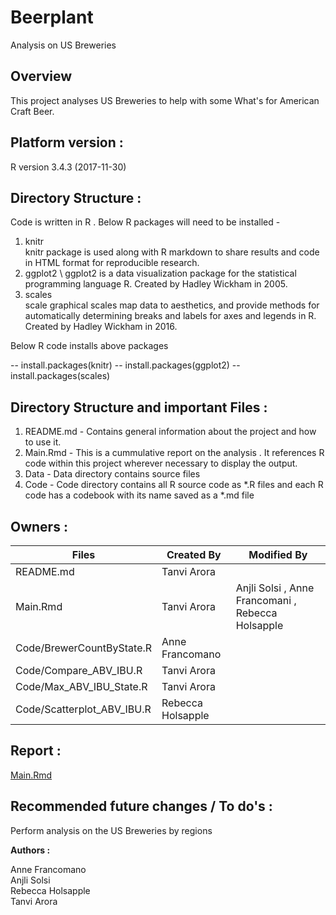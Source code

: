 # Beerplant
Analysis on US Breweries 

## Overview 

This project analyses US Breweries to help with some What's for American Craft Beer.


## Platform version : 
R version 3.4.3 (2017-11-30) 


## Directory Structure : 
Code is written in R . Below R packages will need to be installed - 
1) knitr \
knitr package is used along with R markdown to share results and code in HTML format for reproducible research. 
2) ggplot2 \ 
ggplot2 is a data visualization package for the statistical programming language R. Created by Hadley Wickham in 2005.
3) scales \
scale graphical scales map data to aesthetics, and provide methods for automatically determining breaks and labels for axes and legends in R. Created by Hadley Wickham in 2016. 

Below R code installs above packages 

-- install.packages(knitr) 
-- install.packages(ggplot2) 
-- install.packages(scales) 

## Directory Structure  and important Files :
1) README.md - Contains general information about the project and how to use it. 
2) Main.Rmd - This is a cummulative report on the analysis . It references R code within this project wherever necessary to display the output. 
3) Data - Data directory contains source files 
4) Code - Code directory contains all R source code as *.R files and each R code has a codebook with its name saved as a *.md file


## Owners :
Files                     | Created By        | Modified By
--------------------------|-------------------|----------------
README.md                 | Tanvi Arora       |
Main.Rmd                  | Tanvi Arora       | Anjli Solsi , Anne Francomani , Rebecca Holsapple
Code/BrewerCountByState.R | Anne Francomano   |
Code/Compare_ABV_IBU.R    | Tanvi Arora       |
Code/Max_ABV_IBU_State.R  | Tanvi Arora       |
Code/Scatterplot_ABV_IBU.R| Rebecca Holsapple |

## Report :
[Main.Rmd](https://github.com/tanvi-arora/Beerplant/blob/master/Main.Rmd)


## Recommended future changes / To do's :

Perform analysis on the US Breweries by regions 


**Authors :**

Anne Francomano  
Anjli Solsi  
Rebecca Holsapple  
Tanvi Arora  


